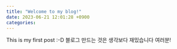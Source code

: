 ```yaml
---
title: "Welcome to my blog!"
date: 2023-06-21 12:01:28 +0900
categories: 
---
```


This is my first post :-D
블로그 만드는 것은 생각보다 재밌습니다 여러분!
